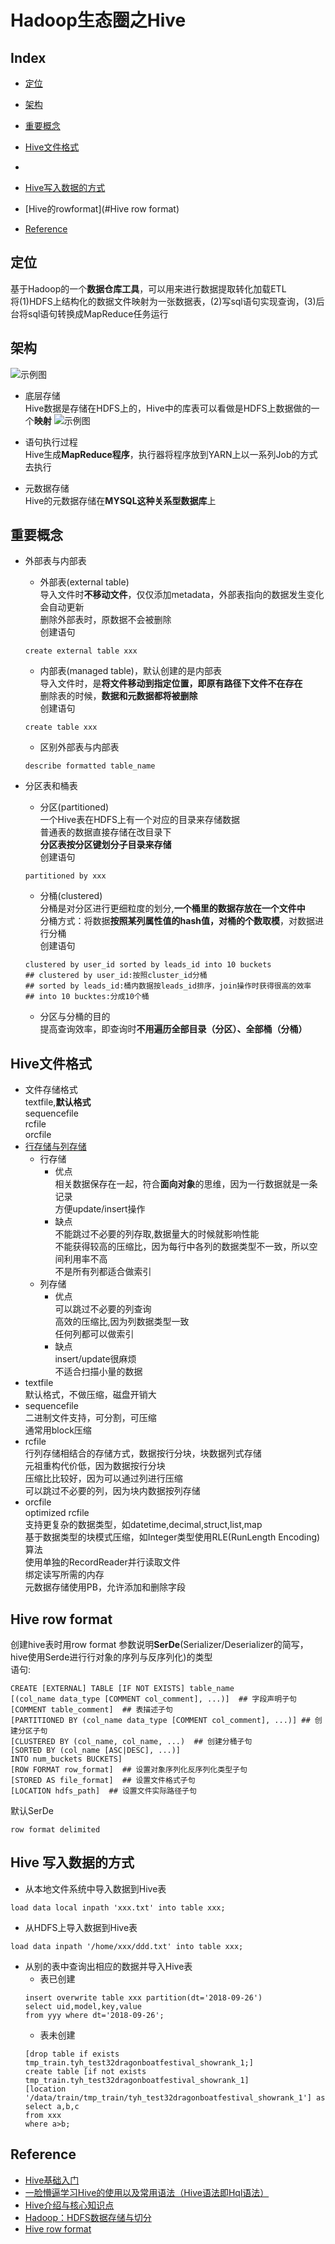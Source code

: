 Hadoop生态圈之Hive
===

Index
---
- [定位](#定位)
- [架构](#架构)
- [重要概念](#重要概念)
- [Hive文件格式](#Hive文件格式)
- [](#)
- [Hive写入数据的方式](#Hive写入数据的方式)

- [Hive的rowformat](#Hive row format)
- [Reference](#Reference)

## 定位
基于Hadoop的一个**数据仓库工具**，可以用来进行数据提取转化加载ETL<br/>
将(1)HDFS上结构化的数据文件映射为一张数据表，(2)写sql语句实现查询，(3)后台将sql语句转换成MapReduce任务运行<br>

## 架构
![示例图](../图片/Hive架构.png)

- 底层存储<br/>
Hive数据是存储在HDFS上的，Hive中的库表可以看做是HDFS上数据做的一个**映射**
![示例图](../图片/Hive与HDFS的关联.png)

- 语句执行过程<br/>
Hive生成**MapReduce程序**，执行器将程序放到YARN上以一系列Job的方式去执行

- 元数据存储<br/>
Hive的元数据存储在**MYSQL这种关系型数据库**上

## 重要概念
- 外部表与内部表
  - 外部表(external table)<br/>
  导入文件时**不移动文件**，仅仅添加metadata，外部表指向的数据发生变化会自动更新<br/>
  删除外部表时，原数据不会被删除<br/>
  创建语句<br/>
  ```
  create external table xxx
  ```
  - 内部表(managed table)，默认创建的是内部表<br/>
  导入文件时，是**将文件移动到指定位置，即原有路径下文件不在存在**<br/>
  删除表的时候，**数据和元数据都将被删除**<br/>
  创建语句<br/>
  ```
  create table xxx
  ```
  
  - 区别外部表与内部表<br/>
  ```
  describe formatted table_name
  ```
  
- 分区表和桶表
  - 分区(partitioned)<br/>
  一个Hive表在HDFS上有一个对应的目录来存储数据<br/>
  普通表的数据直接存储在改目录下<br/>
  **分区表按分区键划分子目录来存储**<br/>
  创建语句<br/>
  ```
  partitioned by xxx
  ```
  - 分桶(clustered)<br/>
  分桶是对分区进行更细粒度的划分,**一个桶里的数据存放在一个文件中**<br/>
  分桶方式：将数据**按照某列属性值的hash值，对桶的个数取模**，对数据进行分桶<br/>
  创建语句<br/>
  ```
  clustered by user_id sorted by leads_id into 10 buckets
  ## clustered by user_id:按照cluster_id分桶
  ## sorted by leads_id:桶内数据按leads_id排序，join操作时获得很高的效率
  ## into 10 bucktes:分成10个桶
  ```
  - 分区与分桶的目的<br/>
  提高查询效率，即查询时**不用遍历全部目录（分区）、全部桶（分桶）**

## Hive文件格式
- 文件存储格式<br/>
textfile,**默认格式**<br/>
sequencefile<br/>
rcfile<br/>
orcfile<br/>
- [行存储与列存储](./存储.md)
  - 行存储
    - 优点<br/>
    相关数据保存在一起，符合**面向对象**的思维，因为一行数据就是一条记录<br/>
    方便update/insert操作
    - 缺点<br/>
    不能跳过不必要的列存取,数据量大的时候就影响性能<br/>
    不能获得较高的压缩比，因为每行中各列的数据类型不一致，所以空间利用率不高<br/>
    不是所有列都适合做索引<br/>
  - 列存储
    - 优点<br/>
    可以跳过不必要的列查询<br/>
    高效的压缩比,因为列数据类型一致<br/>
    任何列都可以做索引
    - 缺点<br/>
    insert/update很麻烦<br/>
    不适合扫描小量的数据<br/>
- textfile<br/>
默认格式，不做压缩，磁盘开销大
- sequencefile<br/>
二进制文件支持，可分割，可压缩<br/>
通常用block压缩
- rcfile<br/>
行列存储相结合的存储方式，数据按行分块，块数据列式存储<br/>
元祖重构代价低，因为数据按行分块<br/>
压缩比比较好，因为可以通过列进行压缩<br/>
可以跳过不必要的列，因为块内数据按列存储<br/>
- orcfile<br/>
optimized rcfile<br/>
支持更复杂的数据类型，如datetime,decimal,struct,list,map<br/>
基于数据类型的块模式压缩，如Integer类型使用RLE(RunLength Encoding)算法<br/>
使用单独的RecordReader并行读取文件<br/>
绑定读写所需的内存<br/>
元数据存储使用PB，允许添加和删除字段<br/>

## Hive row format
创建hive表时用row format 参数说明**SerDe**(Serializer/Deserializer的简写，hive使用Serde进行行对象的序列与反序列化)的类型<br/>
语句:<br/>
```
CREATE [EXTERNAL] TABLE [IF NOT EXISTS] table_name
[(col_name data_type [COMMENT col_comment], ...)]  ## 字段声明子句
[COMMENT table_comment]  ## 表描述子句
[PARTITIONED BY (col_name data_type [COMMENT col_comment], ...)] ## 创建分区子句
[CLUSTERED BY (col_name, col_name, ...)  ## 创建分桶子句
[SORTED BY (col_name [ASC|DESC], ...)]
INTO num_buckets BUCKETS]
[ROW FORMAT row_format]  ## 设置对象序列化反序列化类型子句
[STORED AS file_format]  ## 设置文件格式子句
[LOCATION hdfs_path]  ## 设置文件实际路径子句
```
默认SerDe<br/>
```
row format delimited
```

## Hive 写入数据的方式
- 从本地文件系统中导入数据到Hive表<br/>
```
load data local inpath 'xxx.txt' into table xxx;
```
- 从HDFS上导入数据到Hive表<br/>
```
load data inpath '/home/xxx/ddd.txt' into table xxx;
```
- 从别的表中查询出相应的数据并导入Hive表
  - 表已创建<br/>
  ```
  insert overwrite table xxx partition(dt='2018-09-26')
  select uid,model,key,value 
  from yyy where dt='2018-09-26';
  ```
  - 表未创建<br/>
  ```
  [drop table if exists tmp_train.tyh_test32dragonboatfestival_showrank_1;]
  create table [if not exists tmp_train.tyh_test32dragonboatfestival_showrank_1]
  [location '/data/train/tmp_train/tyh_test32dragonboatfestival_showrank_1'] as 
  select a,b,c
  from xxx
  where a>b;
  ```

## Reference
- [Hive基础入门](https://zhuanlan.zhihu.com/p/51210324)
- [一脸懵逼学习Hive的使用以及常用语法（Hive语法即Hql语法）](https://cloud.tencent.com/developer/article/1010869)
- [Hive介绍与核心知识点](https://www.jianshu.com/p/e9ec6e14fe52)
- [Hadoop：HDFS数据存储与切分](https://blog.csdn.net/oraclestudyroad/article/details/51991576)
- [Hive row format](https://www.cnblogs.com/rrttp/p/9024153.html)
